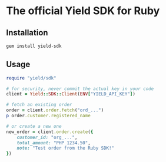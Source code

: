 # The official Yield SDK for Ruby

## Installation

```sh
gem install yield-sdk
```

## Usage

```ruby
require "yield/sdk"

# for security, never commit the actual key in your code
client = Yield::SDK::Client(ENV["YIELD_API_KEY"])

# fetch an existing order
order = client.order.fetch("ord_...")
p order.customer.registered_name

# or create a new one
new_order = client.order.create({
    customer_id: "org_...",
    total_amount: "PHP 1234.50",
    note: "Test order from the Ruby SDK!"
})
```
